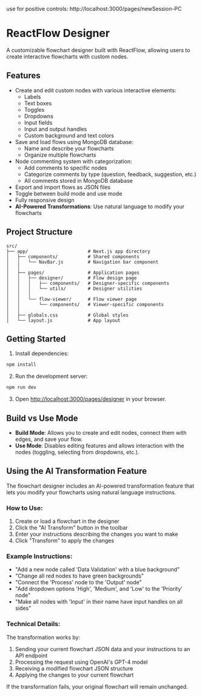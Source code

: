 use for positive controls: http://localhost:3000/pages/newSession-PC

# ReactFlow Designer

A customizable flowchart designer built with ReactFlow, allowing users to create interactive flowcharts with custom nodes.

## Features

- Create and edit custom nodes with various interactive elements:
  - Labels
  - Text boxes
  - Toggles
  - Dropdowns
  - Input fields
  - Input and output handles
  - Custom background and text colors
- Save and load flows using MongoDB database:
  - Name and describe your flowcharts
  - Organize multiple flowcharts
- Node commenting system with categorization:
  - Add comments to specific nodes
  - Categorize comments by type (question, feedback, suggestion, etc.)
  - All comments stored in MongoDB database
- Export and import flows as JSON files
- Toggle between build mode and use mode
- Fully responsive design
- **AI-Powered Transformations**: Use natural language to modify your flowcharts

## Project Structure

```
src/
├── app/                      # Next.js app directory
│   ├── components/           # Shared components
│   │   └── NavBar.js         # Navigation bar component
│   │
│   ├── pages/                # Application pages
│   │   ├── designer/         # Flow design page
│   │   │   ├── components/   # Designer-specific components
│   │   │   └── utils/        # Designer utilities
│   │   │
│   │   └── flow-viewer/      # Flow viewer page
│   │       └── components/   # Viewer-specific components
│   │
│   ├── globals.css           # Global styles
│   └── layout.js             # App layout
```

## Getting Started

1. Install dependencies:
```bash
npm install
```

2. Run the development server:
```bash
npm run dev
```

3. Open [http://localhost:3000/pages/designer](http://localhost:3000/pages/designer) in your browser.

## Build vs Use Mode

- **Build Mode**: Allows you to create and edit nodes, connect them with edges, and save your flow.
- **Use Mode**: Disables editing features and allows interaction with the nodes (toggling, selecting from dropdowns, etc.).

## Using the AI Transformation Feature

The flowchart designer includes an AI-powered transformation feature that lets you modify your flowcharts using natural language instructions.

### How to Use:

1. Create or load a flowchart in the designer
2. Click the "AI Transform" button in the toolbar
3. Enter your instructions describing the changes you want to make
4. Click "Transform" to apply the changes

### Example Instructions:

- "Add a new node called 'Data Validation' with a blue background"
- "Change all red nodes to have green backgrounds"
- "Connect the 'Process' node to the 'Output' node"
- "Add dropdown options 'High', 'Medium', and 'Low' to the 'Priority' node"
- "Make all nodes with 'Input' in their name have input handles on all sides"

### Technical Details:

The transformation works by:
1. Sending your current flowchart JSON data and your instructions to an API endpoint
2. Processing the request using OpenAI's GPT-4 model
3. Receiving a modified flowchart JSON structure
4. Applying the changes to your current flowchart

If the transformation fails, your original flowchart will remain unchanged.


